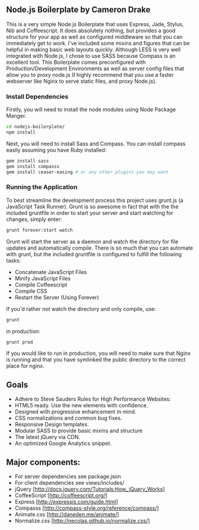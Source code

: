 ## Node.js Boilerplate by Cameron Drake

This is a very simple Node.js Boilerplate that uses Express, Jade, Stylus, Nib and Coffeescript. It does absolutely nothing, but provides a good structure for your app as well as configured middleware so that you can immediately get to work. I've included some mixins and figures that can be helpful in making basic web layouts quickly. Although LESS is very well integrated with Node.js, I chose to use SASS because Compass is an excellent tool. This Boilerplate comes preconfigured with Production/Development Environments as well as server config files that allow you to proxy node.js (I highly recommend that you use a faster webserver like Nginx to serve static files, and proxy Node.js).

### Install Dependencies

Firstly, you will need to  install the node modules using Node Package Manger. 
```sh
cd nodejs-boilerplate/
npm install
```
Next, you will need to install Sass and Compass. You can install compass easily assuming you have Ruby installed:
```sh
gem install sass
gem install compasss
gem install ceaser-easing # or any other plugins you may want
```

### Running the Application
To best streamline the development process this project uses grunt.js (a JavaScript Task Runner). Grunt is so awesome in fact that with the the included gruntfile in order to start your server and start watching for changes, simply enter:
```sh
grunt forever:start watch
```
Grunt will start the server as a daemon and watch the directory for file updates and automatically compile. There is so much that you can automate with grunt, but the included gruntfile is configured to fulfill the following tasks:

* Concatenate JavaScript Files
* Minify JavaScript Files
* Compile Coffeescript
* Compile CSS 
* Restart the Server (Using Forever)

If you'd rather not watch the directory and only compile, use:
```sh
grunt
```
in production:
```sh
grunt prod
```
If you would like to run in production, you will need to make sure that Nginx is running and that you have symlinked the public directory to the correct place for nginx.

## Goals

* Adhere to Steve Sauders Rules for High Performance Websites:
* HTML5 ready. Use the new elements with confidence.
* Designed with progressive enhancement in mind.
* CSS normalizations and common bug fixes.
* Responsive Design templates.
* Modular SASS to provide basic mixins and structure
* The latest jQuery via CDN.
* An optimized Google Analytics snippet.

## Major components:

* For server dependencies see package.json
* For client dependencies see views/includes/
* jQuery [http://docs.jquery.com/Tutorials:How_jQuery_Works]
* CoffeeScript [http://coffeescript.org/]
* Express [http://expressjs.com/guide.html]
* Compasss [http://compass-style.org/reference/compass/]
* Animate.css [http://daneden.me/animate/]
* Normalize.css [http://necolas.github.io/normalize.css/]
